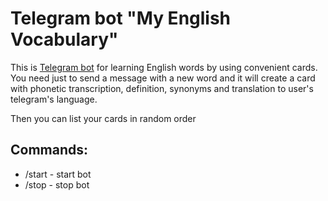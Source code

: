 Telegram bot "My English Vocabulary"
=====================================

This is [Telegram bot](https://t.me/myenglishvocabulary_bot) for learning English words by using convenient cards.
You need just to send a message with a new word and it will create a card
with phonetic transcription, definition, synonyms and translation to user's telegram's language.

Then you can list your cards in random order 

Commands:
---------
- /start - start bot
- /stop - stop bot
